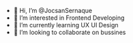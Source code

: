 - 👋 Hi, I’m @JocsanSernaque
- 👀 I’m interested in Frontend Developing
- 🌱 I’m currently learning UX UI Design
- 💞️ I’m looking to collaborate on bussines

<!---
JocsanSernaque/JocsanSernaque is a ✨ special ✨ repository because its `README.md` (this file) appears on your GitHub profile.
You can click the Preview link to take a look at your changes.
--->
